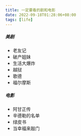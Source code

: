 ```yaml
---
title: 一定要看的剧和电影
date: 2022-09-18T01:28:06+08:00
tags: [life]
---
```


##### 美剧

- 老友记
- 破产姐妹
- 生活大爆炸
- 越狱
- 歌德
- 福尔摩斯

##### 电影

- 阿甘正传
- 辛德勒的名单
- 绿皮书
- 当幸福来敲门
